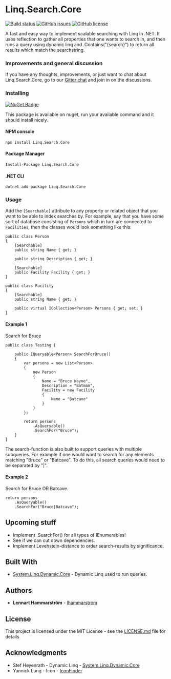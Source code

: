 # Linq.Search.Core
[![Build status](https://ci.appveyor.com/api/projects/status/u8370f2si1qvreva?svg=true)](https://ci.appveyor.com/project/lhammarstrom/linq-search-core)
[![GitHub issues](https://img.shields.io/github/issues/lhammarstrom/linq.search.core.svg)](https://github.com/lhammarstrom/linq.search.core/issues)
[![GitHub license](https://img.shields.io/badge/license-MIT-blue.svg)](https://raw.githubusercontent.com/lhammarstrom/linq.search.core/master/LICENSE)

A fast and easy way to implement scalable searching with Linq in .NET. It uses reflection to gather all properties that one wants to search in, and then runs a query using dynamic linq and .Contains("{search}") to return all results which match the searchstring.

### Improvements and general discussion 
If you have any thoughts, improvements, or just want to chat about Linq.Search.Core, go to our [Gitter chat](https://gitter.im/linq-search-core) and join in on the discussions.

### Installing
[![NuGet Badge](https://buildstats.info/nuget/Linq.Search.Core)](https://www.nuget.org/packages/Linq.Search.Core)

This package is available on nuget, run your available command and it should install nicely.

#### NPM console
```
npm install Linq.Search.Core
```

#### Package Manager
```
Install-Package Linq.Search.Core
```

#### .NET CLI
```
dotnet add package Linq.Search.Core
```

### Usage

Add the ```[Searchable]``` attribute to any property or related object that you want to be able to index searches by. For example, say that you have some sort of database consisting of ```Persons``` which in turn are connected to ```Facilities```, then the classes would look something like this:

```
public class Person
{
    [Searchable]
    public string Name { get; }
    
    public string Description { get; }
    
    [Searchable]
    public Facility Facility { get; }
}
```

```
public class Facility
{
    [Searchable]
    public string Name { get; }
    
    public virtual ICollection<Person> Persons { get; set; }
}
```

#### Example 1
Search for Bruce

```
public class Testing {
    
    public IQueryable<Person> SearchForBruce()
    {
        var persons = new List<Person>
        {
            new Person
            {
                Name = "Bruce Wayne",
                Description = "Batman",
                Facility = new Facility
                {
                    Name = "Batcave"
                }
            }
        };
        
        return persons
            .AsQueryable()
            .SearchFor("Bruce");
    }
}
```

The search-function is also built to support queries with multiple subqueries. For example if one would want to search for any elements matching "Bruce" or "Batcave". To do this, all search queries would need to be separated by "|".

#### Example 2
Search for Bruce OR Batcave.

```
return persons
    .AsQueryable()
    .SearchFor("Bruce|Batcave");
```

## Upcoming stuff
* Implement .SearchFor() for all types of IEnumerables!
* See if we can cut down dependencies.
* Implement Levehstein-distance to order search-results by significance.

## Built With

* [System.Linq.Dynamic.Core](https://github.com/StefH/System.Linq.Dynamic.Core) - Dynamic Linq used to run queries.

## Authors

* **Lennart Hammarström** - [lhammarstrom](https://github.com/lhammarstrom)

## License

This project is licensed under the MIT License - see the [LICENSE.md](LICENSE.md) file for details

## Acknowledgments

* Stef Heyenrath - Dynamic Linq - [System.Linq.Dynamic.Core](https://github.com/StefH/System.Linq.Dynamic.Core)
* Yannick Lung - Icon - [IconFinder](https://www.iconfinder.com/yanlu)
